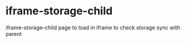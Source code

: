 # iframe-storage-child
 iframe-storage-child page to load in iframe to check storage sync with parent
